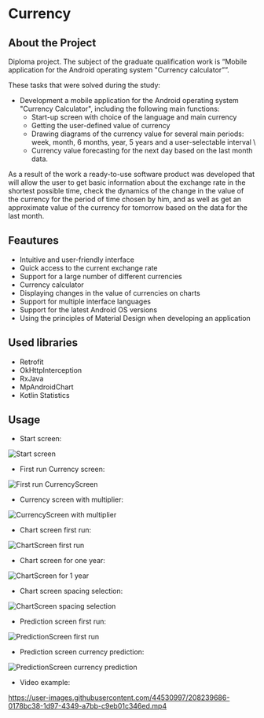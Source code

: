 # Currency

## About the Project

Diploma project. The subject of the graduate qualification work is “Mobile application for the Android operating system "Currency calculator””.

These tasks that were solved during the study: 
 - Development a mobile application for the Android operating system "Currency Calculator", including the following main functions: 
   - Start-up screen with choice of the language and main currency
   - Getting the user-defined value of currency
   - Drawing diagrams of the currency value for several main periods: week, month, 6 months, year, 5 years and a user-selectable interval \
   - Currency value forecasting for the next day based on the last month data.

As a result of the work a ready-to-use software product was developed that will allow the user to get basic information about the exchange rate in the shortest possible time, check the dynamics of the change in the value of the currency for the period of time chosen by him, and as well as get an approximate value of the currency for tomorrow based on the data for the last month.

## Feautures

 - Intuitive and user-friendly interface
 - Quick access to the current exchange rate
 - Support for a large number of different currencies
 - Currency calculator
 - Displaying changes in the value of currencies on charts
 - Support for multiple interface languages
 - Support for the latest Android OS versions
 - Using the principles of Material Design when developing an application
 
## Used libraries
 
  - Retrofit
  - OkHttpInterception
  - RxJava 
  - MpAndroidChart 
  - Kotlin Statistics
  
## Usage
  
 - Start screen:

<img src="https://github.com/LeonidVolohov/Currency/blob/develop/screenshots/0.%20Start%20screen.png" align="center"
     title="Start screen">

 - First run Currency screen:

<img src="https://github.com/LeonidVolohov/Currency/blob/develop/screenshots/1.%20First%20run%20CurrencyScreen.png" align="center"
     title="First run CurrencyScreen">

 - Currency screen with multiplier:

<img src="https://github.com/LeonidVolohov/Currency/blob/develop/screenshots/1.1.%20CurrencyScreen.png" align="center"
     title="CurrencyScreen with multiplier">

 - Chart screen first run:
 
<img src="https://github.com/LeonidVolohov/Currency/blob/develop/screenshots/2.0.%20ChartScreen%20first%20run.png" align="center"
     title="ChartScreen first run">

 - Chart screen for one year:
 
<img src="https://github.com/LeonidVolohov/Currency/blob/develop/screenshots/2.1.%20ChartSCreen%20for%201%20year.png" align="center"
     title="ChartScreen for 1 year">

 - Chart screen spacing selection:

<img src="https://github.com/LeonidVolohov/Currency/blob/develop/screenshots/2.2.%20ChartScreen%20spacing%20selection.png" align="center"
     title="ChartScreen spacing selection">

 - Prediction screen first run:

<img src="https://github.com/LeonidVolohov/Currency/blob/develop/screenshots/3.0.%20PredictionScreen%20first%20run.png" align="center"
     title="PredictionScreen first run">

 - Prediction screen currency prediction:

<img src="https://github.com/LeonidVolohov/Currency/blob/develop/screenshots/3.1.%20PredictionScreen%20currency%20prediction.png" align="center"
     title="PredictionScreen currency prediction">

 - Video example:
 
https://user-images.githubusercontent.com/44530997/208239686-0178bc38-1d97-4349-a7bb-c9eb01c346ed.mp4

